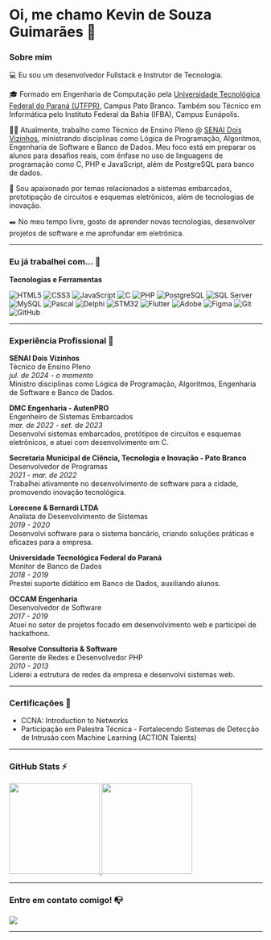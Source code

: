 # Oi, me chamo Kevin de Souza Guimarães 👋

### Sobre mim

💻 Eu sou um desenvolvedor Fullstack e Instrutor de Tecnologia.

🎓 Formado em Engenharia de Computação pela [Universidade Tecnológica Federal do Paraná (UTFPR)](http://portal.utfpr.edu.br/), Campus Pato Branco. Também sou Técnico em Informática pelo Instituto Federal  da Bahia (IFBA), Campus Eunápolis.

👩‍💻 Atualmente, trabalho como Técnico de Ensino Pleno @ [SENAI Dois Vizinhos](https://www.senaipr.org.br/doisvizinhos), ministrando disciplinas como Lógica de Programação, Algoritmos, Engenharia de Software e Banco de Dados. Meu foco está em preparar os alunos para desafios reais, com ênfase no uso de linguagens de programação como C, PHP e JavaScript, além de PostgreSQL para banco de dados.

🔎 Sou apaixonado por temas relacionados a sistemas embarcados, prototipação de circuitos e esquemas eletrônicos, além de tecnologias de inovação.

✒️ No meu tempo livre, gosto de aprender novas tecnologias, desenvolver projetos de software e me aprofundar em eletrônica.

---

### Eu já trabalhei com... 🔧

**Tecnologias e Ferramentas**

![HTML5](https://img.shields.io/badge/html5-%23E34F26.svg?style=for-the-badge&logo=html5&logoColor=white)
![CSS3](https://img.shields.io/badge/css3-%231572B6.svg?style=for-the-badge&logo=css3&logoColor=white)
![JavaScript](https://img.shields.io/badge/javascript-%23323330.svg?style=for-the-badge&logo=javascript&logoColor=%23F7DF1E)
![C](https://img.shields.io/badge/c-%2300599C.svg?style=for-the-badge&logo=c&logoColor=white)
![PHP](https://img.shields.io/badge/php-%23777BB4.svg?style=for-the-badge&logo=php&logoColor=white)
![PostgreSQL](https://img.shields.io/badge/postgres-%23316192.svg?style=for-the-badge&logo=postgresql&logoColor=white)
![SQL Server](https://img.shields.io/badge/sql%20server-%23CC2927.svg?style=for-the-badge&logo=microsoft-sql-server&logoColor=white)
![MySQL](https://img.shields.io/badge/mysql-%234479A1.svg?style=for-the-badge&logo=mysql&logoColor=white)
![Pascal](https://img.shields.io/badge/pascal-%2300599C.svg?style=for-the-badge&logo=delphi&logoColor=white)
![Delphi](https://img.shields.io/badge/delphi-%23EE1F35.svg?style=for-the-badge&logo=delphi&logoColor=white)
![STM32](https://img.shields.io/badge/STM32-%23008080.svg?style=for-the-badge&logo=stmicroelectronics&logoColor=white)
![Flutter](https://img.shields.io/badge/flutter-%2302569B.svg?style=for-the-badge&logo=flutter&logoColor=white)
![Adobe](https://img.shields.io/badge/adobe-%23FF0000.svg?style=for-the-badge&logo=adobe&logoColor=white)
![Figma](https://img.shields.io/badge/figma-%23F24E1E.svg?style=for-the-badge&logo=figma&logoColor=white)
![Git](https://img.shields.io/badge/git-%23F05033.svg?style=for-the-badge&logo=git&logoColor=white)
![GitHub](https://img.shields.io/badge/github-%23121011.svg?style=for-the-badge&logo=github&logoColor=white)

---

### Experiência Profissional 💼

**SENAI Dois Vizinhos**  
Técnico de Ensino Pleno  
*jul. de 2024 - o momento*  
Ministro disciplinas como Lógica de Programação, Algoritmos, Engenharia de Software e Banco de Dados.

**DMC Engenharia - AutenPRO**  
Engenheiro de Sistemas Embarcados  
*mar. de 2022 - set. de 2023*  
Desenvolvi sistemas embarcados, protótipos de circuitos e esquemas eletrônicos, e atuei com desenvolvimento em C.

**Secretaria Municipal de Ciência, Tecnologia e Inovação - Pato Branco**  
Desenvolvedor de Programas  
*2021 - mar. de 2022*  
Trabalhei ativamente no desenvolvimento de software para a cidade, promovendo inovação tecnológica.

**Lorecene & Bernardi LTDA**  
Analista de Desenvolvimento de Sistemas  
*2019 - 2020*  
Desenvolvi software para o sistema bancário, criando soluções práticas e eficazes para a empresa.

**Universidade Tecnológica Federal do Paraná**  
Monitor de Banco de Dados  
*2018 - 2019*  
Prestei suporte didático em Banco de Dados, auxiliando alunos.

**OCCAM Engenharia**  
Desenvolvedor de Software  
*2017 - 2019*  
Atuei no setor de projetos focado em desenvolvimento web e participei de hackathons.

**Resolve Consultoria & Software**  
Gerente de Redes e Desenvolvedor PHP  
*2010 - 2013*  
Liderei a estrutura de redes da empresa e desenvolvi sistemas web.

---

### Certificações 📜

- CCNA: Introduction to Networks
- Participação em Palestra Técnica - Fortalecendo Sistemas de Detecção de Intrusão com Machine Learning (ACTION Talents)

---

### GitHub Stats ⚡

<div>
  <a href="https://github.com/kevindsg">
    <img height="180em" src="https://github-readme-stats.vercel.app/api/top-langs/?username=KevinSGuimaraes&layout=compact&langs_count=7&theme=dracula"/>
    <img height="180em" src="https://github-readme-stats.vercel.app/api?username=KevinSGuimaraes&show_icons=true&theme=dracula&include_all_commits=true&count_private=true"/>
  </a>
</div>

---

### Entre em contato comigo! 📭
<div>
  <a href="https://www.linkedin.com/in/kevinsguimaraes" target="_blank"><img src="https://img.shields.io/badge/-LinkedIn-%230077B5?style=for-the-badge&logo=linkedin&logoColor=white" target="_blank"></a>
</div>

---